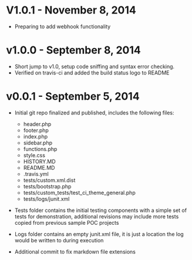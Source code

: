 V1.0.1 - November 8, 2014
============================

* Preparing to add webhook functionality

v1.0.0 - September 8, 2014
============================

* Short jump to v1.0, setup code sniffing and syntax error checking.
* Verified on travis-ci and added the build status logo to README

v0.0.1 - September 5, 2014
============================

* Initial git repo finalized and published, includes the following files:
	* header.php
	* footer.php
	* index.php
	* sidebar.php
	* functions.php
	* style.css
	* HISTORY.MD
	* README.MD
	* .travis.yml
	* tests/custom.xml.dist
	* tests/bootstrap.php
	* tests/custom_tests/test_ci_theme_general.php
	* tests/logs/junit.xml

* Tests folder contains the initial testing components with a simple set of tests for demonstration, additional revisions may include more tests copied from previous sample POC projects

* Logs folder contains an empty junit.xml file, it is just a location the log would be written to during execution
* Additional commit to fix markdown file extensions